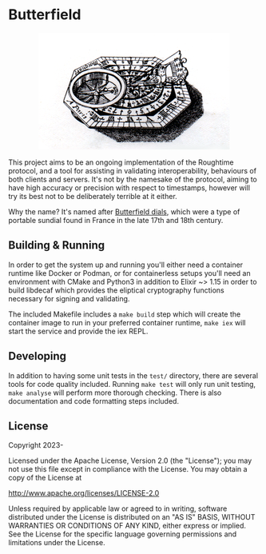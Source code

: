 # Butterfield

<p align="center">
  <img src="notes/198-150.png" alt="Drawing of a Butterfield Dial, taken from 'The Book of Sun-dials', Mrs. Alfred Gatty, p.198">
</p>

This project aims to be an ongoing implementation of the Roughtime protocol, and
a tool for assisting in validating interoperability, behaviours of both clients
and servers. It's not by the namesake of the protocol, aiming to have high
accuracy or precision with respect to timestamps, however will try its best not
to be deliberately terrible at it either.

Why the name? It's named after
[Butterfield dials](https://en.wikipedia.org/wiki/Butterfield_dial), which were
a type of portable sundial found in France in the late 17th and 18th century.

## Building & Running

In order to get the system up and running you'll either need a container runtime
like Docker or Podman, or for containerless setups you'll need an environment
with CMake and Python3 in addition to Elixir ~> 1.15 in order to build libdecaf
which provides the eliptical cryptography functions necessary for signing and
validating.

The included Makefile includes a `make build` step which will create
the container image to run in your preferred container runtime, `make iex` will
start the service and provide the iex REPL.

## Developing

In addition to having some unit tests in the `test/` directory, there are several
tools for code quality included. Running `make test` will only run unit testing,
`make analyse` will perform more thorough checking. There is also documentation
and code formatting steps included.

## License

Copyright 2023-

Licensed under the Apache License, Version 2.0 (the "License"); you may not use
this file except in compliance with the License.  You may obtain a copy of the
License at

   http://www.apache.org/licenses/LICENSE-2.0

Unless required by applicable law or agreed to in writing, software distributed
under the License is distributed on an "AS IS" BASIS, WITHOUT WARRANTIES OR
CONDITIONS OF ANY KIND, either express or implied.  See the License for the
specific language governing permissions and limitations under the License.

